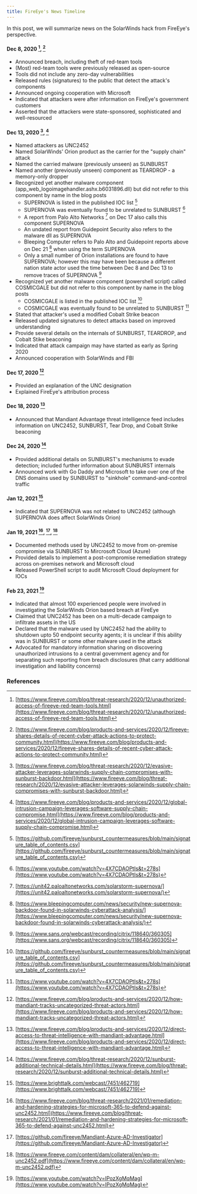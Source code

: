 ```yaml
---
title: FireEye's News Timeline
---
```


In this post, we will summarize news on the SolarWinds hack from FireEye's perspective.

#### Dec 8, 2020 [^feye20201208], [^feye20201208-2]
* Announced breach, including theft of red-team tools
* (Most) red-team tools were previously released as open-source
* Tools did not include any zero-day vulnerabilities
* Released rules (signatures) to the public that detect the attack's components
* Announced ongoing cooperation with Microsoft
* Indicated that attackers were after information on FireEye's government customers
* Asserted that the attackers were state-sponsored, sophisticated and well-resourced 

#### Dec 13, 2020 [^feye20201213], [^feye20201213-2]
* Named attackers as UNC2452
* Named SolarWinds' Orion product as the carrier for the "supply chain" attack
* Named the carried malware (previously unseen) as SUNBURST
* Named another (previously unseen) component as TEARDROP - a memory-only dropper
* Recognized yet another malware component (app_web_logoimagehandler.ashx.b6031896.dll) but did not refer to this component by name in the blog posts
  * SUPERNOVA is listed in the published IOC list [^feyegit1]
  * SUPERNOVA was eventually found to be unrelated to SUNBURST [^sans20210204]
  * A report from Palo Alto Networks [^panw20210117] on Dec 17 also calls this component SUPERNOVA
  * An undated report from Guidepoint Security also refers to the malware dll as SUPERNOVA
  * Bleeping Computer refers to Palo Alto and Guidepoint reports above on Dec 21 [^bleeping20201221] when using the term SUPERNOVA
  * Only a small number of Orion installations are found to have SUPERNOVA; however this may have been because a different nation state actor used the time between Dec 8 and Dec 13 to remove traces of SUPERNOVA [^sans20210226]
* Recognized yet another malware component (powershell script) called COSMICGALE but did not refer to this component by name in the blog posts
  * COSMICGALE is listed in the published IOC list [^feyegit1]
  * COSMICGALE was eventually found to be unrelated to SUNBURST [^sans20210204]
* Stated that attacker's used a modified Cobalt Strike beacon
* Released updated signatures to detect attacks based on improved understanding
* Provide several details on the internals of SUNBURST, TEARDROP, and Cobalt Stike beaconing
* Indicated that attack campaign may have started as early as Spring 2020
* Announced cooperation with SolarWinds and FBI

#### Dec 17, 2020 [^feye20201217]
* Provided an explanation of the UNC designation
* Explained FireEye's attribution process

#### Dec 18, 2020 [^feye20201218]
* Announced that Mandiant Advantage threat intelligence feed includes information on UNC2452, SUNBURST, Tear Drop, and Cobalt Strike beaconing

#### Dec 24, 2020 [^feye20201224]
* Provided additional details on SUNBURST's mechanisms to evade detection; included further information about SUNBURST internals
* Announced work with Go Daddy and Microsoft to take over one of the DNS domains used by SUNBURST to "sinkhole" command-and-control traffic

#### Jan 12, 2021 [^feye20210112]
* Indicated that SUPERNOVA was not related to UNC2452 (although SUPERNOVA does affect SolarWinds Orion)

#### Jan 19, 2021 [^feye20210119], [^feye20210119-2], [^feye20210119-3]
* Documented methods used by UNC2452 to move from on-premise compromise via SUNBURST to Mircrosoft Cloud (Azure)
* Provided details to implement a post-compromise remediation strategy across on-premises network and Microsoft cloud
* Released PowerShell script to audit Microsoft Cloud deployment for IOCs

#### Feb 23, 2021 [^senate20210223]
* Indicated that almost 100 experienced people were involved in investigating the SolarWinds Orion based breach at FireEye
* Claimed that UNC2452 has been on a multi-decade campaign to infiltrate assets in the US
* Declared that the malware used by UNC2452 had the ability to shutdown upto 50 endpoint security agents; it is unclear if this ability was in SUNBURST or some other malware used in the attack
* Advocated for mandatory information sharing on discovering unauthorized intrusions to a central government agency and for separating such reporting from breach disclosures (that carry additional investigation and liability concerns)

### References
[^feye20201208]: [https://www.fireeye.com/blog/threat-research/2020/12/unauthorized-access-of-fireeye-red-team-tools.html](https://www.fireeye.com/blog/threat-research/2020/12/unauthorized-access-of-fireeye-red-team-tools.html)
[^feye20201208-2]: [https://www.fireeye.com/blog/products-and-services/2020/12/fireeye-shares-details-of-recent-cyber-attack-actions-to-protect-community.html](https://www.fireeye.com/blog/products-and-services/2020/12/fireeye-shares-details-of-recent-cyber-attack-actions-to-protect-community.html)
[^feye20201213]: [https://www.fireeye.com/blog/threat-research/2020/12/evasive-attacker-leverages-solarwinds-supply-chain-compromises-with-sunburst-backdoor.html](https://www.fireeye.com/blog/threat-research/2020/12/evasive-attacker-leverages-solarwinds-supply-chain-compromises-with-sunburst-backdoor.html)
[^feye20201213-2]: [https://www.fireeye.com/blog/products-and-services/2020/12/global-intrusion-campaign-leverages-software-supply-chain-compromise.html](https://www.fireeye.com/blog/products-and-services/2020/12/global-intrusion-campaign-leverages-software-supply-chain-compromise.html)
[^feye20201217]: [https://www.fireeye.com/blog/products-and-services/2020/12/how-mandiant-tracks-uncategorized-threat-actors.html](https://www.fireeye.com/blog/products-and-services/2020/12/how-mandiant-tracks-uncategorized-threat-actors.html)
[^feye20201218]: [https://www.fireeye.com/blog/products-and-services/2020/12/direct-access-to-threat-intelligence-with-mandiant-advantage.html](https://www.fireeye.com/blog/products-and-services/2020/12/direct-access-to-threat-intelligence-with-mandiant-advantage.html)
[^feye20201224]: [https://www.fireeye.com/blog/threat-research/2020/12/sunburst-additional-technical-details.html](https://www.fireeye.com/blog/threat-research/2020/12/sunburst-additional-technical-details.html)
[^feye20210112]: [https://www.brighttalk.com/webcast/7451/462719](https://www.brighttalk.com/webcast/7451/462719)
[^feye20210119]: [https://www.fireeye.com/blog/threat-research/2021/01/remediation-and-hardening-strategies-for-microsoft-365-to-defend-against-unc2452.html](https://www.fireeye.com/blog/threat-research/2021/01/remediation-and-hardening-strategies-for-microsoft-365-to-defend-against-unc2452.html)
[^feye20210119-2]: [https://github.com/fireeye/Mandiant-Azure-AD-Investigator](https://github.com/fireeye/Mandiant-Azure-AD-Investigator)
[^feye20210119-3]: [https://www.fireeye.com/content/dam/collateral/en/wp-m-unc2452.pdf](https://www.fireeye.com/content/dam/collateral/en/wp-m-unc2452.pdf)
[^feyegit1]: [https://github.com/fireeye/sunburst_countermeasures/blob/main/signature_table_of_contents.csv](https://github.com/fireeye/sunburst_countermeasures/blob/main/signature_table_of_contents.csv)

[^panw20210117]: [https://unit42.paloaltonetworks.com/solarstorm-supernova/](https://unit42.paloaltonetworks.com/solarstorm-supernova/)
[^guidepoint1]: [https://www.guidepointsecurity.com/supernova-solarwinds-net-webshell-analysis/](https://www.guidepointsecurity.com/supernova-solarwinds-net-webshell-analysis/)
[^bleeping20201221]: [https://www.bleepingcomputer.com/news/security/new-supernova-backdoor-found-in-solarwinds-cyberattack-analysis/](https://www.bleepingcomputer.com/news/security/new-supernova-backdoor-found-in-solarwinds-cyberattack-analysis/)
[^sans20210204]: [https://www.youtube.com/watch?v=4X7CDAOPtIs&t=278s](https://www.youtube.com/watch?v=4X7CDAOPtIs&t=278s)
[^sans20210226]: [https://www.sans.org/webcast/recording/citrix/118640/360305](https://www.sans.org/webcast/recording/citrix/118640/360305)
[^senate20210223]: [https://www.youtube.com/watch?v=IPozXgMqMag](https://www.youtube.com/watch?v=IPozXgMqMag)
